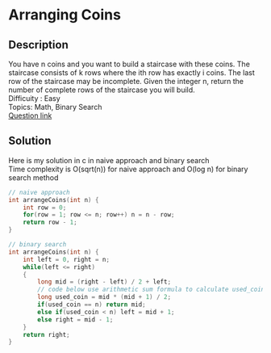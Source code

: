 # Arranging Coins

## Description
You have n coins and you want to build a staircase with these coins. The staircase consists of k rows where the ith row has exactly i coins. 
The last row of the staircase may be incomplete.
Given the integer n, return the number of complete rows of the staircase you will build.
<br>Difficuity : Easy
<br>Topics: Math, Binary Search
<br>[Question link](https://leetcode.com/problems/arranging-coins/description/)

## Solution
Here is my solution in c in naive approach and binary search
<br>Time complexity is O(sqrt(n)) for naive approach and O(log n) for binary search method
```C
// naive approach
int arrangeCoins(int n) {
    int row = 0;
    for(row = 1; row <= n; row++) n = n - row;
    return row - 1;
}

// binary search
int arrangeCoins(int n) {
    int left = 0, right = n;
    while(left <= right)
    {
        long mid = (right - left) / 2 + left;
        // code below use arithmetic sum formula to calculate used_coin
        long used_coin = mid * (mid + 1) / 2;
        if(used_coin == n) return mid;
        else if(used_coin < n) left = mid + 1;
        else right = mid - 1;
    }
    return right;
}
```

